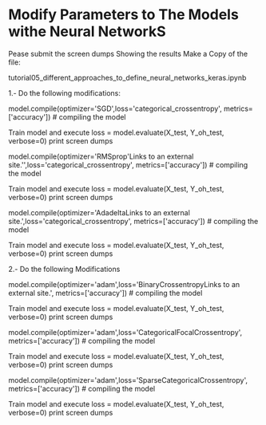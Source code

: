 
# Modify Parameters to The Models withe Neural NetworkS

Pease submit the screen dumps
Showing the results
Make a Copy of the file:

tutorial05_different_approaches_to_define_neural_networks_keras.ipynb

1.- Do the following modifications:

model.compile(optimizer='SGD',loss='categorical_crossentropy', metrics=['accuracy']) # compiling the model

Train model and execute loss = model.evaluate(X_test, Y_oh_test, verbose=0)  print screen dumps

model.compile(optimizer='RMSprop'Links to an external site.'',loss='categorical_crossentropy', metrics=['accuracy']) # compiling the model

Train model and execute loss = model.evaluate(X_test, Y_oh_test, verbose=0)  print screen dumps

model.compile(optimizer='AdadeltaLinks to an external site.',loss='categorical_crossentropy', metrics=['accuracy']) # compiling the model

Train model and execute loss = model.evaluate(X_test, Y_oh_test, verbose=0)  print screen dumps

2.- Do the following Modifications

model.compile(optimizer='adam',loss='BinaryCrossentropyLinks to an external site.', metrics=['accuracy']) # compiling the model

Train model and execute loss = model.evaluate(X_test, Y_oh_test, verbose=0)  print screen dumps

model.compile(optimizer='adam',loss='CategoricalFocalCrossentropy', metrics=['accuracy']) # compiling the model

Train model and execute loss = model.evaluate(X_test, Y_oh_test, verbose=0)  print screen dumps

model.compile(optimizer='adam',loss='SparseCategoricalCrossentropy', metrics=['accuracy']) # compiling the model

Train model and execute loss = model.evaluate(X_test, Y_oh_test, verbose=0)  print screen dumps
